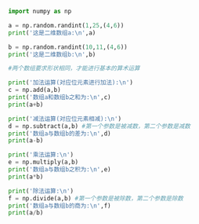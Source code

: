 
<BlogInfo id="47" title="17.简单的算术函数" author="白日梦想猿" pv=0 read_times=0 pre_cost_time=0分25秒 category="numpy学习" tag_list="['numpy学习']" create_time="2020.04.24 16:54:51" update_time="2020.04.24 17:07:08" />

```python
import numpy as np

a = np.random.randint(1,25,(4,6))
print('这是二维数组a:\n',a)

b = np.random.randint(10,11,(4,6))
print('这是二维数组b:\n',b)

#两个数组要求形状相同，才能进行基本的算术运算

print('加法运算(对应位元素进行加法):\n')
c = np.add(a,b)
print('数组a和数组b之和为:\n',c)
print(a+b)

print('减法运算(对应位元素相减):\n')
d = np.subtract(a,b) #第一个参数是被减数，第二个参数是减数
print('数组a与数组b的差为:\n',d)
print(a-b)

print('乘法运算:\n')
e = np.multiply(a,b)
print('数组a与数组b之积为:\n',e)
print(a*b)

print('除法运算:\n')
f = np.divide(a,b) #第一个参数是被除数，第二个参数是除数
print('数组a与数组b的商为:\n',f)
print(a/b)
```
